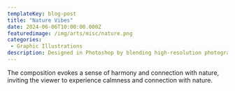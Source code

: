 ```yaml
---
templateKey: blog-post
title: "Nature Vibes"
date: 2024-06-06T10:00:00.000Z
featuredimage: /img/arts/misc/nature.png
categories:
 - Graphic Illustrations
description: Designed in Photoshop by blending high-resolution photography with layered typography, applied masking techniques to naturally blend  the leaves with the text.
---
```

The composition evokes a sense of harmony and connection with nature, inviting the viewer to experience calmness and connection with nature.

